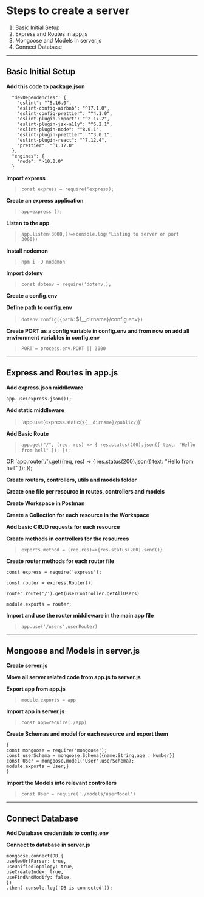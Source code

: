 # Steps to create a server

1. Basic Initial Setup
2. Express and Routes in app.js
3. Mongoose and Models in server.js
4. Connect Database

---

## Basic Initial Setup

**Add this code to package.json**

```
  "devDependencies": {
    "eslint": "^5.16.0",
    "eslint-config-airbnb": "^17.1.0",
    "eslint-config-prettier": "^4.1.0",
    "eslint-plugin-import": "^2.17.2",
    "eslint-plugin-jsx-a11y": "^6.2.1",
    "eslint-plugin-node": "^8.0.1",
    "eslint-plugin-prettier": "^3.0.1",
    "eslint-plugin-react": "^7.12.4",
    "prettier": "^1.17.0"
  },
  "engines": {
    "node": ">10.0.0"
  }
```

**Import express**

> `const express = require('express);`

**Create an express application**

> `app=express ();`

**Listen to the app**

> `app.listen(3000,()=>console.log('Listing to server on port 3000))`

**Install nodemon**

> `npm i -D nodemon`

**Import dotenv**

> `const dotenv = require('dotenv;);`

**Create a config.env**

**Define path to config.env**

> `dotenv.config({path:`\${\_\_dirname}/config.env`})`

**Create PORT as a config variable in config.env and from now on add all
environment variables in config.env**

> `PORT = process.env.PORT || 3000`

---

## Express and Routes in app.js

**Add express.json middleware**

`app.use(express.json());`

**Add static middleware**

> 'app.use(express.static(`${__dirname}/public/`))`

**Add Basic Route**

> `app.get("/", (req, res) => { res.status(200).json({ text: "Hello from hell" }); });`

OR `app.route('/').get((req, res) => { res.status(200).json({ text: "Hello from
hell" }); });

**Create routers, controllers, utils and models folder**

**Create one file per resource in routes, controllers and models**

**Create Workspace in Postman**

**Create a Collection for each resource in the Workspace**

**Add basic CRUD requests for each resource**

**Create methods in controllers for the resources**

> `exports.method = (req,res)=>{res.status(200).send()}`

**Create router methods for each router file**

```
const express = require('express');

const router = express.Router();

router.route('/').get(userController.getAllUsers)

module.exports = router;

```

**Import and use the router middleware in the main app file**

> `app.use('/users',userRouter)`

---

## Mongoose and Models in server.js

**Create server.js**

**Move all server related code from app.js to server.js**

**Export app from app.js**

> `module.exports = app`

**Import app in server.js**

> `const app=require(./app)`

**Create Schemas and model for each resource and export them**

```
{
const mongoose = require('mongoose');
const userSchema = mongoose.Schema({name:String,age : Number})
const User = mongoose.model('User',userSchema);
module.exports = User;}
}
```

**Import the Models into relevant controllers**

> `const User = require('./models/userModel')`

---

## Connect Database

**Add Database credentials to config.env**

**Connect to database in server.js**

```
mongoose.connect(DB,{
useNewUrlParser: true,
useUnifiedTopology: true,
useCreateIndex: true,
useFindAndModify: false,
})
.then( console.log('DB is connected'));
```
